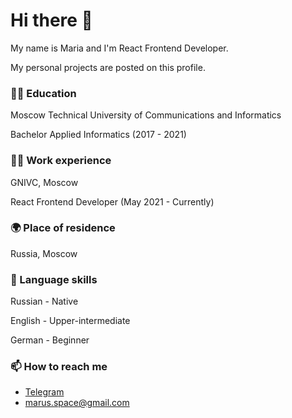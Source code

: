 # Hi there 👋

<!--
**marus-space/marus-space** is a ✨ _special_ ✨ repository because its `README.md` (this file) appears on your GitHub profile.

Here are some ideas to get you started:

- 🔭 I’m currently working on ...
- 🌱 I’m currently learning ...
- 👯 I’m looking to collaborate on ...
- 🤔 I’m looking for help with ...
- 💬 Ask me about ...
- 📫 How to reach me: ...
- 😄 Pronouns: ...
- ⚡ Fun fact: ...
-->

My name is Maria and I'm React Frontend Developer.

My personal projects are posted on this profile.

### 👩‍🎓 Education

Moscow Technical University of Communications and Informatics

Bachelor Applied Informatics (2017 - 2021)

### 👩‍💻 Work experience

GNIVC, Moscow

React Frontend Developer (May 2021 - Currently)

### 🌍 Place of residence

Russia, Moscow

### 💬 Language skills

Russian - Native

English - Upper-intermediate

German - Beginner

### 📫 How to reach me

* [Telegram](t.me/marus_space)
* marus.space@gmail.com
